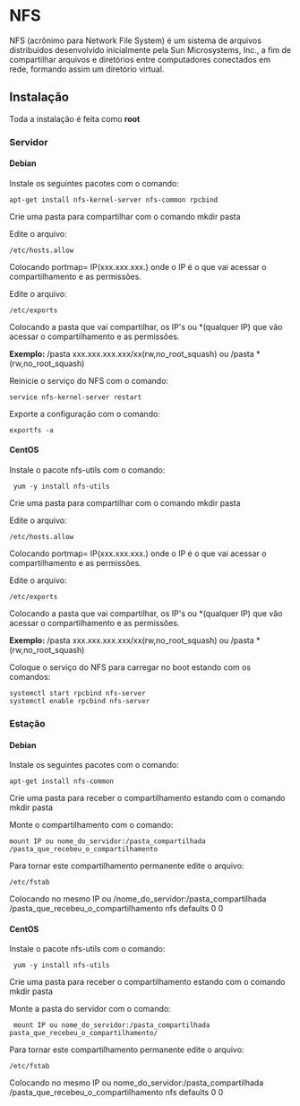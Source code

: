 # NFS

NFS (acrônimo para Network File System) é um sistema de arquivos distribuídos desenvolvido inicialmente pela Sun Microsystems, Inc., a fim de compartilhar arquivos e diretórios entre computadores conectados em rede, formando assim um diretório virtual.

## Instalação

Toda a instalação é feita como **root**

### Servidor

#### Debian

Instale os seguintes pacotes com o comando:

 `apt-get install nfs-kernel-server nfs-common rpcbind`

Crie uma pasta para compartilhar com o comando mkdir pasta

Edite o arquivo:

 `/etc/hosts.allow`

Colocando portmap= IP(xxx.xxx.xxx.) onde o IP é o que vai acessar o compartilhamento e as permissões.

Edite o arquivo:

 `/etc/exports`

Colocando a pasta que vai compartilhar, os IP's ou \*(qualquer IP) que vão acessar o compartilhamento e as permissões.

**Exemplo:** /pasta xxx.xxx.xxx.xxx/xx(rw,no\_root\_squash) ou /pasta \*(rw,no\_root\_squash)

Reinicie o serviço do NFS com o comando:

 `service nfs-kernel-server restart`

Exporte a configuração com o comando:

 `exportfs -a`

#### CentOS

Instale o pacote nfs-utils com o comando:

 ` yum -y install nfs-utils`

Crie uma pasta para compartilhar com o comando mkdir pasta

Edite o arquivo:

 `/etc/hosts.allow`

Colocando portmap= IP(xxx.xxx.xxx.) onde o IP é o que vai acessar o compartilhamento e as permissões.

Edite o arquivo:

 `/etc/exports`

Colocando a pasta que vai compartilhar, os IP's ou \*(qualquer IP) que vão acessar o compartilhamento e as permissões.

**Exemplo:** /pasta xxx.xxx.xxx.xxx/xx(rw,no\_root\_squash) ou /pasta \*(rw,no\_root\_squash)

Coloque o serviço do NFS para carregar no boot estando com os comandos:

 ```
 systemctl start rpcbind nfs-server
 systemctl enable rpcbind nfs-server
```

### Estação

#### Debian

Instale os seguintes pacotes com o comando:

 ` apt-get install nfs-common `

Crie uma pasta para receber o compartilhamento estando com o comando mkdir pasta

Monte o compartilhamento com o comando:

 `mount IP ou nome_do_servidor:/pasta_compartilhada /pasta_que_recebeu_o_compartilhamento`

Para tornar este compartilhamento permanente edite o arquivo:

 `/etc/fstab`

Colocando no mesmo IP ou /nome\_do\_servidor:/pasta\_compartilhada /pasta\_que\_recebeu\_o\_compartilhamento nfs defaults 0 0

#### CentOS

Instale o pacote nfs-utils com o comando:

 ` yum -y install nfs-utils`

Crie uma pasta para receber o compartilhamento estando com o comando mkdir pasta

Monte a pasta do servidor com o comando:

 ` mount IP ou nome_do_servidor:/pasta_compartilhada pasta_que_recebeu_o_compartilhamento/`

Para tornar este compartilhamento permanente edite o arquivo:

 `/etc/fstab`

Colocando no mesmo IP ou nome\_do\_servidor:/pasta\_compartilhada /pasta\_que\_recebeu\_o\_compartilhamento nfs defaults 0 0